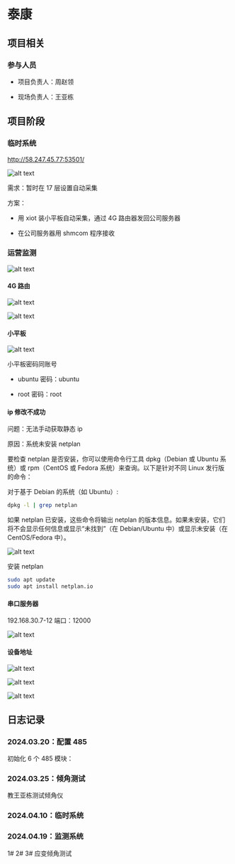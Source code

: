 # 泰康

## 项目相关

### 参与人员

- 项目负责人：周赵领

- 现场负责人：王亚栋

## 项目阶段

### 临时系统

<http://58.247.45.77:53501/>

![alt text](img/6b753210cb7faef90f5a28f1c6b7001.png)

需求：暂时在 17 层设置自动采集

方案：

- 用 xiot 装小平板自动采集，通过 4G 路由器发回公司服务器

- 在公司服务器用 shmcom 程序接收

### 运营监测

![alt text](img/image-1.png)

#### 4G 路由

![alt text](img/image-3.png)

![alt text](img/image-4.png)

#### 小平板

![alt text](img/image.png)

小平板密码同账号

- ubuntu 密码：ubuntu

- root 密码：root

#### ip 修改不成功

问题：无法手动获取静态 ip

原因：系统未安装 netplan

要检查 netplan 是否安装，你可以使用命令行工具 dpkg（Debian 或 Ubuntu 系统）或 rpm（CentOS 或 Fedora 系统）来查询。以下是针对不同 Linux 发行版的命令：

对于基于 Debian 的系统（如 Ubuntu）:

```sh
dpkg -l | grep netplan
```

如果 netplan 已安装，这些命令将输出 netplan 的版本信息。如果未安装，它们将不会显示任何信息或显示“未找到”（在 Debian/Ubuntu 中）或显示未安装（在 CentOS/Fedora 中）。

![alt text](img/image-2.png)

安装 netplan

```sh
sudo apt update
sudo apt install netplan.io

```

#### 串口服务器

192.168.30.7-12 端口：12000

![alt text](./img/0320-rs485.png)

#### 设备地址

![alt text](img/f3d26a641d8e4b54bb3494f06696848.jpg)

![alt text](img/0f355217fda5769039978bd26103558.jpg)

![alt text](img/cdb852e22595f33648a557ba2b692fd.jpg)

## 日志记录

### 2024.03.20：配置 485

初始化 6 个 485 模块：

### 2024.03.25：倾角测试

教王亚栋测试倾角仪

### 2024.04.10：临时系统

### 2024.04.19：监测系统

1# 2# 3# 应变倾角测试
